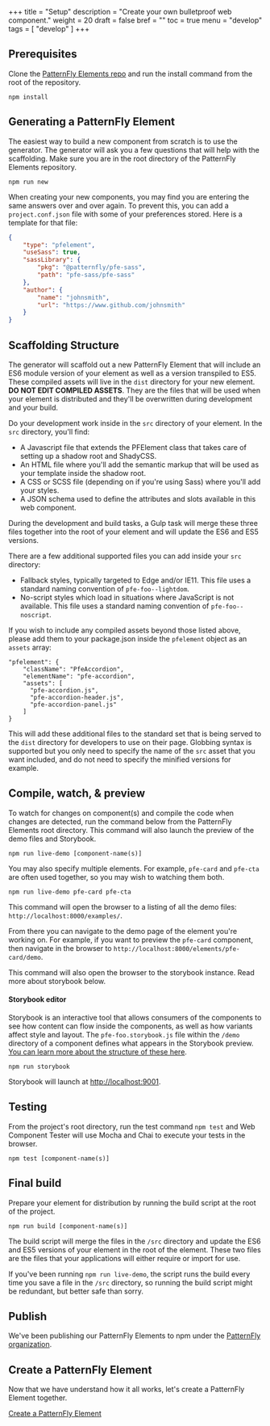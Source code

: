 +++
title = "Setup"
description = "Create your own bulletproof web component."
weight = 20
draft = false
bref = ""
toc = true
menu = "develop"
tags = [ "develop" ]
+++

## Prerequisites

Clone the [PatternFly Elements repo](https://github.com/patternfly/patternfly-elements) and run the install command from the root of the repository.

```
npm install
```

## Generating a PatternFly Element

The easiest way to build a new component from scratch is to use the generator. The generator will ask you a few questions that will help with the scaffolding. Make sure you are in the root directory of the PatternFly Elements repository.

```
npm run new
```

When creating your new components, you may find you are entering the same answers over and over again.  To prevent this, you can add a `project.conf.json` file with some of your preferences stored.  Here is a template for that file:

```json
{
    "type": "pfelement",
    "useSass": true,
    "sassLibrary": {        
        "pkg": "@patternfly/pfe-sass",
        "path": "pfe-sass/pfe-sass"
    },
    "author": {
        "name": "johnsmith",
        "url": "https://www.github.com/johnsmith"
    }
}
```

## Scaffolding Structure

The generator will scaffold out a new PatternFly Element that will include an ES6 module version of your element as well as a version transpiled to ES5. These compiled assets will live in the `dist` directory for your new element. **DO NOT EDIT COMPILED ASSETS**. They are the files that will be used when your element is distributed and they'll be overwritten during development and your build.

Do your development work inside in the `src` directory of your element. In the `src` directory, you'll find:

- A Javascript file that extends the PFElement class that takes care of setting up a shadow root and ShadyCSS.
- An HTML file where you'll add the semantic markup that will be used as your template inside the shadow root.
- A CSS or SCSS file (depending on if you're using Sass) where you'll add your styles.
- A JSON schema used to define the attributes and slots available in this web component.

During the development and build tasks, a Gulp task will merge these three files together into the root of your element and will update the ES6 and ES5 versions.

There are a few additional supported files you can add inside your `src` directory:

- Fallback styles, typically targeted to Edge and/or IE11. This file uses a standard naming convention of `pfe-foo--lightdom`.
- No-script styles which load in situations where JavaScript is not available.  This file uses a standard naming convention of `pfe-foo--noscript`.

If you wish to include any compiled assets beyond those listed above, please add them to your package.json inside the `pfelement` object as an `assets` array:

```
"pfelement": {
    "className": "PfeAccordion",
    "elementName": "pfe-accordion",
    "assets": [
      "pfe-accordion.js",
      "pfe-accordion-header.js",
      "pfe-accordion-panel.js"
    ]
}
```

This will add these additional files to the standard set that is being served to the `dist` directory for developers to use on their page.  Globbing syntax is supported but you only need to specify the name of the `src` asset that you want included, and do not need to specify the minified versions for example.

## Compile, watch, & preview

To watch for changes on component(s) and compile the code when changes are detected, run the command below from the PatternFly Elements root directory. This command will also launch the preview of the demo files and Storybook.

```
npm run live-demo [component-name(s)]
```

You may also specify multiple elements.  For example, `pfe-card` and `pfe-cta` are often used together, so you may wish to watching them both.

```
npm run live-demo pfe-card pfe-cta
```

This command will open the browser to a listing of all the demo files: `http://localhost:8000/examples/`.

From there you can navigate to the demo page of the element you're working on. For example, if you want to preview the `pfe-card` component, then navigate in the browser to `http://localhost:8000/elements/pfe-card/demo`.

This command will also open the browser to the storybook instance.  Read more about storybook below.

#### Storybook editor

Storybook is an interactive tool that allows consumers of the components to see how content can flow inside the components, as well as how variants affect style and layout. The `pfe-foo.storybook.js` file within the `/demo` directory of a component defines what appears in the Storybook preview. [You can learn more about the structure of these here](https://storybook.js.org/docs/basics/writing-stories/).

```
npm run storybook
```

Storybook will launch at [http://localhost:9001](http://localhost:9001).

## Testing

From the project's root directory, run the test command `npm test` and Web Component Tester will use Mocha and Chai to execute your tests in the browser.

```
npm test [component-name(s)]
```

## Final build

Prepare your element for distribution by running the build script at the root of the project. 

```
npm run build [component-name(s)]
```

The build script will merge the files in the `/src` directory and update the ES6 and ES5 versions of your element in the root of the element. These two files are the files that your applications will either require or import for use.

If you've been running `npm run live-demo`, the script runs the build every time you save a file in the `/src` directory, so running the build script might be redundant, but better safe than sorry.

## Publish

We've been publishing our PatternFly Elements to npm under the [PatternFly organization](https://www.npmjs.com/org/patternfly).

## Create a PatternFly Element

Now that we have understand how it all works, let's create a PatternFly Element together.

[Create a PatternFly Element](/docs/create-a-pfelement/step-1.html)
